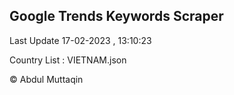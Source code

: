 

## Google Trends Keywords Scraper 
 
Last Update 17-02-2023 , 13:10:23

Country List :
VIETNAM.json



© Abdul Muttaqin 
